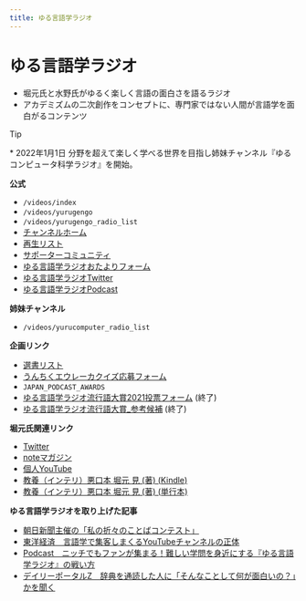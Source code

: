 ```yaml
---
title: ゆる言語学ラジオ
---
```


# ゆる言語学ラジオ


-   堀元氏と水野氏がゆるく楽しく言語の面白さを語るラジオ
-   アカデミズムの二次創作をコンセプトに、専門家ではない人間が言語学を面白がるコンテンツ



Tip


\* 2022年1月1日
分野を超えて楽しく学べる世界を目指し姉妹チャンネル『ゆるコンピュータ科学ラジオ』を開始。


**公式**

-   `/videos/index`
-   `/videos/yurugengo`
-   `/videos/yurugengo_radio_list`
-   [チャンネルホーム](https://www.youtube.com/channel/UCmpkIzF3xFzhPez7gXOyhVg/featured)
-   [再生リスト](https://www.youtube.com/channel/UCmpkIzF3xFzhPez7gXOyhVg/playlists)
-   [サポーターコミュニティ](https://yurugengo.com/support)
-   [ゆる言語学ラジオおたよりフォーム](https://docs.google.com/forms/d/e/1FAIpQLSdhWOGhQcrlyJW_wLNqGYC2p33IsZB-x9lKocu8v7IjmUuTgA/viewform)
-   [ゆる言語学ラジオTwitter](https://twitter.com/yuru_gengo)
-   [ゆる言語学ラジオPodcast](https://anchor.fm/yurugengo)

**姉妹チャンネル**

-   `/videos/yurucomputer_radio_list`

**企画リンク**

-   [選書リスト](https://docs.google.com/spreadsheets/d/13jLKHNhFGSL_FvCPjkCZBDDnaaHa-0D0rFyWozvgQNQ/edit#gid=0)
-   [うんちくエウレーカクイズ応募フォーム](https://forms.gle/cGpGjmstG5pNwVF16)
-   `JAPAN_PODCAST_AWARDS`
-   [ゆる言語学ラジオ流行語大賞2021投票フォーム](https://docs.google.com/forms/d/e/1FAIpQLSfWLAxgQwfEdKyov-v7Npi7SbDPYRpyfe84HZFSJu1a5Gcp3A/viewform)
    (終了)
-   [ゆる言語学ラジオ流行語大賞_参考候補](https://docs.google.com/spreadsheets/d/e/2PACX-1vTI3KKa1LA8HpdyAb_-QDrEG-tgaBDMwADNYXWYzSS7i38wLDMPLbglXZJqkULXXNjgLDyp33E5ARgg/pubhtml?gid=0&single=true)
    (終了)

**堀元氏関連リンク**

-   [Twitter](https://twitter.com/kenhori2)
-   [noteマガジン](https://note.com/kenhori2/m/m125fc4524aca)
-   [個人YouTube](https://www.youtube.com/channel/UCYJ335HO_qLZDr7TywpI0Gg)
-   [教養（インテリ）悪口本 堀元 見 (著)
    (Kindle)](https://amzn.to/32DleO2)
-   [教養（インテリ）悪口本 堀元 見 (著)
    (単行本)](https://amzn.to/3Jj42hL)

**ゆる言語学ラジオを取り上げた記事**

-   [朝日新聞主催の「私の折々のことばコンテスト」](https://www.asahi.com/event/kotoba/2021/pdf/award/award_30.pdf)
-   [東洋経済　言語学で集客しまくるYouTubeチャンネルの正体](https://toyokeizai.net/articles/-/467852)
-   [Podcast　ニッチでもファンが集まる！難しい学問を身近にする『ゆる言語学ラジオ』の戦い方](https://spotifynewsroom.jp/2021-12-16/yuru-gengogaku-radio/)
-   [デイリーポータルZ　辞典を通読した人に「そんなことして何が面白いの？」かを聞く](https://dailyportalz.jp/kiji/reading-dictionary)
